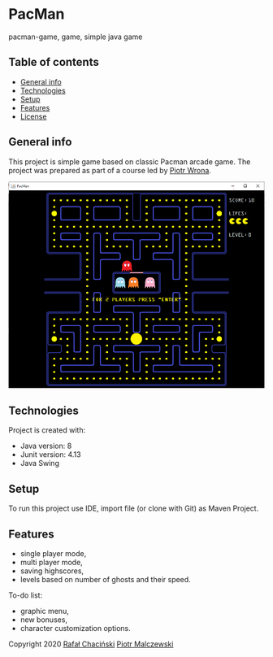 
# PacMan
pacman-game, game, simple java game

## Table of contents
* [General info](#general-info)
* [Technologies](#technologies)
* [Setup](#setup)
* [Features](#features)
* [License](#license)

## General info
This project is simple  game based on classic Pacman arcade game. The project was prepared as part of a course led by 
<a href="https://github.com/piotrolot1" rel="nofollow">Piotr Wrona</a>.

![Algorithm schema](src/main/resources/gameView.png)	
## Technologies
Project is created with:
* Java version: 8
* Junit version: 4.13
* Java Swing

## Setup
To run this project use IDE, import file (or clone with Git) as Maven Project.


## Features
* single player mode,
* multi player mode,
* saving highscores,
* levels based on number of ghosts and their speed.

To-do list:
* graphic menu,
* new bonuses,
* character customization options.

Copyright 2020 <a href="https://github.com/chojrak" rel="nofollow">Rafał Chaciński</a> <a href="https://github.com/MalczewskiPiotr" rel="nofollow">Piotr Malczewski</a>
